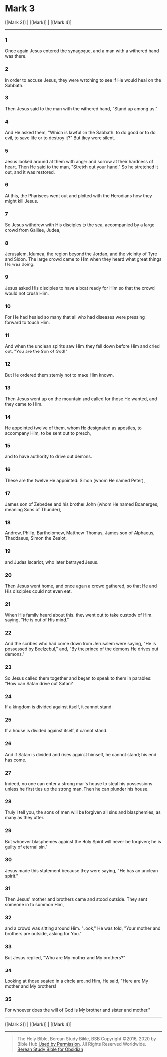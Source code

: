 # Mark 3

[[Mark 2]] | [[Mark]] | [[Mark 4]]

---

### 1
Once again Jesus entered the synagogue, and a man with a withered hand was there.

### 2
In order to accuse Jesus, they were watching to see if He would heal on the Sabbath.

### 3
Then Jesus said to the man with the withered hand, "Stand up among us."

### 4
And He asked them, "Which is lawful on the Sabbath: to do good or to do evil, to save life or to destroy it?" But they were silent.

### 5
Jesus looked around at them with anger and sorrow at their hardness of heart. Then He said to the man, "Stretch out your hand." So he stretched it out, and it was restored.

### 6
At this, the Pharisees went out and plotted with the Herodians how they might kill Jesus.

### 7
So Jesus withdrew with His disciples to the sea, accompanied by a large crowd from Galilee, Judea,

### 8
Jerusalem, Idumea, the region beyond the Jordan, and the vicinity of Tyre and Sidon. The large crowd came to Him when they heard what great things He was doing.

### 9
Jesus asked His disciples to have a boat ready for Him so that the crowd would not crush Him.

### 10
For He had healed so many that all who had diseases were pressing forward to touch Him.

### 11
And when the unclean spirits saw Him, they fell down before Him and cried out, "You are the Son of God!"

### 12
But He ordered them sternly not to make Him known.

### 13
Then Jesus went up on the mountain and called for those He wanted, and they came to Him.

### 14
He appointed twelve of them, whom He designated as apostles, to accompany Him, to be sent out to preach,

### 15
and to have authority to drive out demons.

### 16
These are the twelve He appointed: Simon (whom He named Peter),

### 17
James son of Zebedee and his brother John (whom He named Boanerges, meaning Sons of Thunder),

### 18
Andrew, Philip, Bartholomew, Matthew, Thomas, James son of Alphaeus, Thaddaeus, Simon the Zealot,

### 19
and Judas Iscariot, who later betrayed Jesus.

### 20
Then Jesus went home, and once again a crowd gathered, so that He and His disciples could not even eat.

### 21
When His family heard about this, they went out to take custody of Him, saying, "He is out of His mind."

### 22
And the scribes who had come down from Jerusalem were saying, "He is possessed by Beelzebul," and, "By the prince of the demons He drives out demons."

### 23
So Jesus called them together and began to speak to them in parables: "How can Satan drive out Satan?

### 24
If a kingdom is divided against itself, it cannot stand.

### 25
If a house is divided against itself, it cannot stand.

### 26
And if Satan is divided and rises against himself, he cannot stand; his end has come.

### 27
Indeed, no one can enter a strong man's house to steal his possessions unless he first ties up the strong man. Then he can plunder his house.

### 28
Truly I tell you, the sons of men will be forgiven all sins and blasphemies, as many as they utter.

### 29
But whoever blasphemes against the Holy Spirit will never be forgiven; he is guilty of eternal sin."

### 30
Jesus made this statement because they were saying, "He has an unclean spirit."

### 31
Then Jesus' mother and brothers came and stood outside. They sent someone in to summon Him,

### 32
and a crowd was sitting around Him. "Look," He was told, "Your mother and brothers are outside, asking for You."

### 33
But Jesus replied, "Who are My mother and My brothers?"

### 34
Looking at those seated in a circle around Him, He said, "Here are My mother and My brothers!

### 35
For whoever does the will of God is My brother and sister and mother."

---

[[Mark 2]] | [[Mark]] | [[Mark 4]]

---

> The Holy Bible, Berean Study Bible, BSB
> Copyright &copy;2016, 2020 by Bible Hub
> [Used by Permission](https://berean.bible/terms.htm). All Rights Reserved Worldwide.
> [Berean Study Bible for Obsidian](https://github.com/gapmiss/berean-study-bible-for-obsidian)</small>


